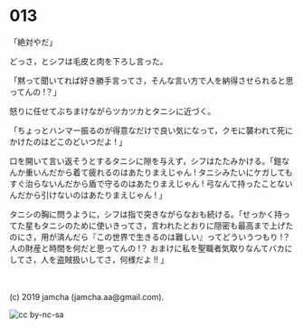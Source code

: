 

# 013

「絶対やだ」

どっさ，とシフは毛皮と肉を下ろし言った。

「黙って聞いてれば好き勝手言ってさ，そんな言い方で人を納得させられると思ってんの !？」

怒りに任せてぶちまけながらツカツカとタニシに近づく。

「ちょっとハンマー振るのが得意なだけで良い気になって，クモに襲われて死にかけたのはどこのどいつだよ ! 」

口を開いて言い返そうとするタニシに隙を与えず，シフはたたみかける。「鎧なんか重いんだから着て疲れるのはあたりまえじゃん ! タニシみたいにケガしてもすぐ治らないんだから盾で守るのはあたりまえじゃん ! 弓なんて持ったことないんだから引けないのはあたりまえじゃん ! 」

タニシの胸に問うように，シフは指で突きながらなおも続ける。「せっかく持ってた星もタニシのために使いきってさ，言われたとおりに隠密も最高まで上げたのにさ，用が済んだら『この世界で生きるのは難しい』ってどういうつもり !？ 人の財産と時間を何だと思ってんの !？ おまけに私を聖職者気取りなんてバカにしてさ，人を盗賊扱いしてさ，何様だよ !! 」

<br>
<br>
(c) 2019 jamcha (jamcha.aa@gmail.com).

![cc by-nc-sa](https://i.creativecommons.org/l/by-nc-sa/4.0/88x31.png)

